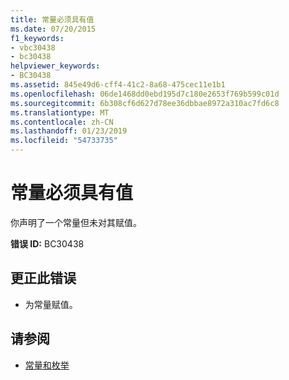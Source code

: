```yaml
---
title: 常量必须具有值
ms.date: 07/20/2015
f1_keywords:
- vbc30438
- bc30438
helpviewer_keywords:
- BC30438
ms.assetid: 845e49d6-cff4-41c2-8a68-475cec11e1b1
ms.openlocfilehash: 06de1468dd0ebd195d7c180e2653f769b599c01d
ms.sourcegitcommit: 6b308cf6d627d78ee36dbbae8972a310ac7fd6c8
ms.translationtype: MT
ms.contentlocale: zh-CN
ms.lasthandoff: 01/23/2019
ms.locfileid: "54733735"
---
```

# <a name="constants-must-have-a-value"></a>常量必须具有值
你声明了一个常量但未对其赋值。  
  
 **错误 ID:** BC30438  
  
## <a name="to-correct-this-error"></a>更正此错误  
  
-   为常量赋值。  
  
## <a name="see-also"></a>请参阅

- [常量和枚举](../../visual-basic/language-reference/constants-and-enumerations.md)
